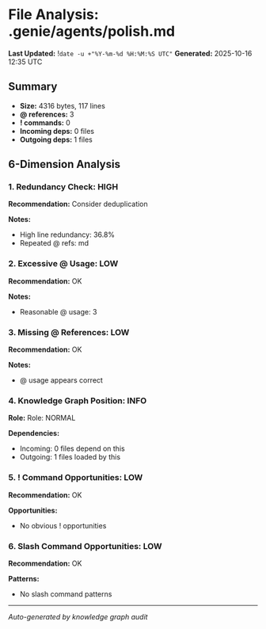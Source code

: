 # File Analysis: .genie/agents/polish.md
**Last Updated:** !`date -u +"%Y-%m-%d %H:%M:%S UTC"`
**Generated:** 2025-10-16 12:35 UTC

## Summary

- **Size:** 4316 bytes, 117 lines
- **@ references:** 3
- **! commands:** 0
- **Incoming deps:** 0 files
- **Outgoing deps:** 1 files

## 6-Dimension Analysis

### 1. Redundancy Check: HIGH

**Recommendation:** Consider deduplication

**Notes:**
- High line redundancy: 36.8%
- Repeated @ refs: md

### 2. Excessive @ Usage: LOW

**Recommendation:** OK

**Notes:**
- Reasonable @ usage: 3

### 3. Missing @ References: LOW

**Recommendation:** OK

**Notes:**
- @ usage appears correct

### 4. Knowledge Graph Position: INFO

**Role:** Role: NORMAL

**Dependencies:**
- Incoming: 0 files depend on this
- Outgoing: 1 files loaded by this

### 5. ! Command Opportunities: LOW

**Recommendation:** OK

**Opportunities:**
- No obvious ! opportunities

### 6. Slash Command Opportunities: LOW

**Recommendation:** OK

**Patterns:**
- No slash command patterns

---

*Auto-generated by knowledge graph audit*
